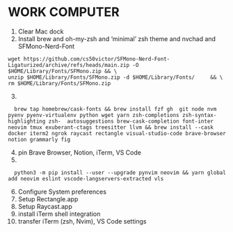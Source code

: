 # WORK COMPUTER
1. Clear Mac dock
2. Install brew and oh-my-zsh and ‘minimal’ zsh theme and nvchad and SFMono-Nerd-Font 
```shell 
wget https://github.com/cs50victor/SFMono-Nerd-Font-Ligaturized/archive/refs/heads/main.zip -O $HOME/Library/Fonts/SFMono.zip && \
unzip $HOME/Library/Fonts/SFMono.zip -d $HOME/Library/Fonts/     && \
rm $HOME/Library/Fonts/SFMono.zip
```
3.
```shell
  brew tap homebrew/cask-fonts && brew install fzf gh  git node nvm pyenv pyenv-virtualenv python wget yarn zsh-completions zsh-syntax-highlighting zsh-  autosuggestions brew-cask-completion font-inter neovim tmux exuberant-ctags treesitter llvm && brew install --cask docker iterm2 ngrok raycast rectangle visual-studio-code brave-browser notion grammarly fig  
```
4. pin Brave Browser, Notion, iTerm, VS Code
5. 
```shell 
  python3 -m pip install --user --upgrade pynvim neovim && yarn global add neovim eslint vscode-langservers-extracted vls
```
6. Configure System preferences
7. Setup Rectangle.app
8. Setup Raycast.app
9. install iTerm shell integration
10. transfer iTerm (zsh, Nvim), VS Code settings

